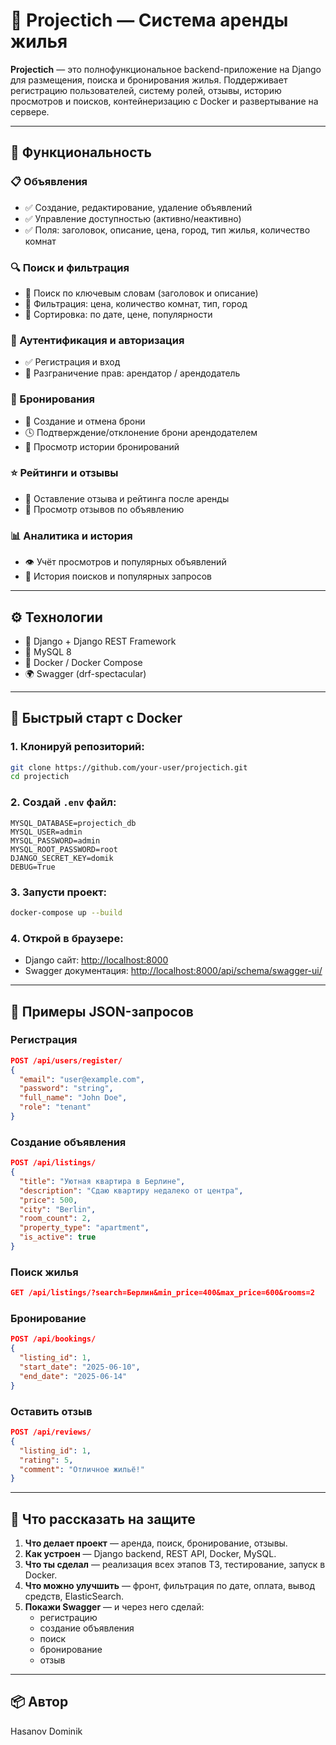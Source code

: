 # 🏡 Projectich — Система аренды жилья

**Projectich** — это полнофункциональное backend-приложение на Django для размещения, поиска и бронирования жилья. Поддерживает регистрацию пользователей, систему ролей, отзывы, историю просмотров и поисков, контейнеризацию с Docker и развертывание на сервере.

---

## 🚀 Функциональность

### 📋 Объявления
- ✅ Создание, редактирование, удаление объявлений
- ✅ Управление доступностью (активно/неактивно)
- ✅ Поля: заголовок, описание, цена, город, тип жилья, количество комнат

### 🔍 Поиск и фильтрация
- 🔎 Поиск по ключевым словам (заголовок и описание)
- 🔧 Фильтрация: цена, количество комнат, тип, город
- 🔁 Сортировка: по дате, цене, популярности

### 👤 Аутентификация и авторизация
- ✅ Регистрация и вход
- 🔐 Разграничение прав: арендатор / арендодатель

### 📅 Бронирования
- 📌 Создание и отмена брони
- 🕓 Подтверждение/отклонение брони арендодателем
- 📑 Просмотр истории бронирований

### ⭐ Рейтинги и отзывы
- 📝 Оставление отзыва и рейтинга после аренды
- 👀 Просмотр отзывов по объявлению

### 📊 Аналитика и история
- 👁️ Учёт просмотров и популярных объявлений
- 🔎 История поисков и популярных запросов

---

## ⚙️ Технологии

- 🐍 Django + Django REST Framework
- 🐬 MySQL 8
- 🐳 Docker / Docker Compose
- 🌍 Swagger (drf-spectacular)

---

## 🐳 Быстрый старт с Docker

### 1. Клонируй репозиторий:
```bash
git clone https://github.com/your-user/projectich.git
cd projectich
```

### 2. Создай `.env` файл:
```env
MYSQL_DATABASE=projectich_db
MYSQL_USER=admin
MYSQL_PASSWORD=admin
MYSQL_ROOT_PASSWORD=root
DJANGO_SECRET_KEY=domik
DEBUG=True
```

### 3. Запусти проект:
```bash
docker-compose up --build
```

### 4. Открой в браузере:
- Django сайт: [http://localhost:8000](http://localhost:8000)
- Swagger документация: [http://localhost:8000/api/schema/swagger-ui/](http://localhost:8000/api/schema/swagger-ui/)

---

## 🧪 Примеры JSON-запросов

### Регистрация
```json
POST /api/users/register/
{
  "email": "user@example.com",
  "password": "string",
  "full_name": "John Doe",
  "role": "tenant"
}
```

### Создание объявления
```json
POST /api/listings/
{
  "title": "Уютная квартира в Берлине",
  "description": "Сдаю квартиру недалеко от центра",
  "price": 500,
  "city": "Berlin",
  "room_count": 2,
  "property_type": "apartment",
  "is_active": true
}
```

### Поиск жилья
```json
GET /api/listings/?search=Берлин&min_price=400&max_price=600&rooms=2
```

### Бронирование
```json
POST /api/bookings/
{
  "listing_id": 1,
  "start_date": "2025-06-10",
  "end_date": "2025-06-14"
}
```

### Оставить отзыв
```json
POST /api/reviews/
{
  "listing_id": 1,
  "rating": 5,
  "comment": "Отличное жильё!"
}
```

---

## 🧠 Что рассказать на защите

1. **Что делает проект** — аренда, поиск, бронирование, отзывы.
2. **Как устроен** — Django backend, REST API, Docker, MySQL.
3. **Что ты сделал** — реализация всех этапов ТЗ, тестирование, запуск в Docker.
4. **Что можно улучшить** — фронт, фильтрация по дате, оплата, вывод средств, ElasticSearch.
5. **Покажи Swagger** — и через него сделай:
   - регистрацию
   - создание объявления
   - поиск
   - бронирование
   - отзыв

---

## 📦 Автор

Hasanov Dominik
